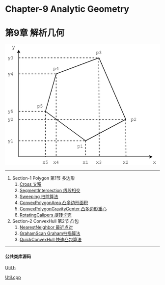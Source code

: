 # Chapter-9 Analytic Geometry
# 第9章 解析几何

![AnalyticGeometry.png](res/AnalyticGeometry.png)

--------

1. Section-1 Polygon 第1节 多边形
    1. [Cross 叉积](Polygon/Cross/)
    2. [SegmentIntersection 线段相交](Polygon/SegmentIntersection/)
    3. [Sweeping 扫除算法](Polygon/Sweeping/)
    4. [ConvexPolygonArea 凸多边形面积](Polygon/ConvexPolygonArea/)
    5. [ConvexPolygonGravityCenter 凸多边形重心](Polygon/ConvexPolygonGravityCenter/)
    6. [RotatingCalipers 旋转卡壳](Polygon/RotatingCalipers/)
2. Section-2 ConvexHull 第2节 凸包
    1. [NearestNeighbor 最近点对](ConvexHull/NearestNeighbor/)
    2. [GrahamScan Graham扫描算法](ConvexHull/GrahamScan/)
    3. [QuickConvexHull 快速凸包算法](ConvexHull/QuickConvexHull/)

--------

#### 公共类库源码

[Util.h](https://github.com/linrongbin16/Way-to-Algorithm/blob/master/src/AnalyticGeometry/Util.h)

[Util.cpp](https://github.com/linrongbin16/Way-to-Algorithm/blob/master/src/AnalyticGeometry/Util.cpp)
